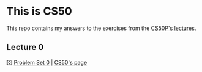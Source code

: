 # This is CS50

This repo contains my answers to the exercises from the [CS50P's lectures](https://youtube.com/playlist?list=PLhQjrBD2T3817j24-GogXmWqO5Q5vYy0V).

## Lecture 0

0️⃣ [Problem Set 0](https://github.com/nathalya-ricci/CS50P-exercises/tree/main/lecture-00/problem-set-00) | [CS50's page](https://cs50.harvard.edu/python/2022/psets/0/)

